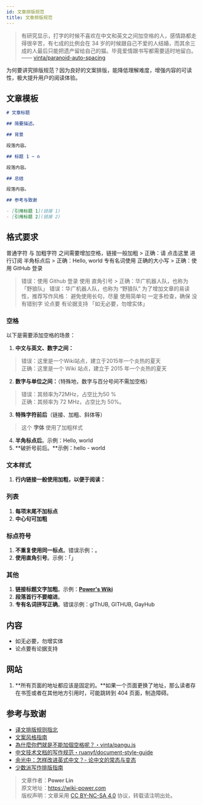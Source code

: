 ```yaml
---
id: 文章排版规范
title: 文章排版规范
---
```


> 有研究显示，打字的时候不喜欢在中文和英文之间加空格的人，感情路都走得很辛苦，有七成的比例会在 34 岁的时候跟自己不爱的人结婚，而其余三成的人最后只能把遗产留给自己的猫。毕竟爱情跟书写都需要适时地留白。 —— [vinta/paranoid-auto-spacing](https://github.com/vinta/pangu.js)


为何要讲究排版规范？因为良好的文案排版，能降低理解难度，增强内容的可读性，极大提升用户的阅读体验。

## 文章模板

```markdown
# 文章标题

## 简要描述。

## 背景

段落内容。

## 标题 1 ~ n

段落内容。

## 总结

段落内容。

## 参考与致谢

- [引用标题 1](链接 1)
- [引用标题 2](链接 2)
```

## 格式要求


普通字符 与 加粗字符 之间需要增加空格，链接一般加粗 > 正确：请 点击这里 进行订阅
半角标点后 > 正确：Hello, world
专有名词使用 正确的大小写 > 正确：使用 GitHub 登录
> 错误：使用 Github 登录
使用 直角引号 > 正确：华广机器人队，也称为「野狼队」
> 错误：华广机器人队，也称为 “野狼队”
为了增加文章的易读性，推荐写作风格：
避免使用长句，尽量 使用简单句
一定多检查，确保 没有错别字
论点要 有论据支持
「如无必要，勿增实体」

### 空格

以下是需要添加空格的场景：

1. **中文与英文、数字之间：**
  > 错误：这里是一个Wiki站点，建立于2015年一个炎热的夏天  
  > 正确：这里是一个 Wiki 站点，建立于 2015 年一个炎热的夏天
2. **数字与单位之间：**（特殊地，数字与百分号间不需加空格）
  > 错误：其频率为72MHz，占空比为50 %  
  > 正确：其频率为 72 MHz，占空比为 50%。
3. **特殊字符前后**（链接、加粗、斜体等）
  > 这个 **字体** 使用了加粗样式
4. **半角标点后**。示例：Hello, world
5. **破折号前后。**示例：hello - world



### 文本样式

1. **行内链接一般使用加粗，以便于阅读：**
  > 

### 列表

1. **每项末尾不加标点**
2. **中心句可加粗**

### 标点符号

1. **不重复使用同一标点**。错误示例：。
2. **使用直角引号**。示例：「」

### 其他

1. **链接标题文字加粗**。示例：[**Power's Wiki**](https://wiki-power.com)
2. **段落首行不要缩进**。
3. **专有名词拼写正确**。错误示例：gIThUB, GITHUB, GayHub

## 内容

- 如无必要，勿增实体
- 论点要有论据支持


## 网站

1. **所有页面的地址都应该是固定的。**如果一个页面更换了地址，那么读者存在书签或者在其他地方引用时，可能跳转到 404 页面，制造障碍。


## 参考与致谢

- [译文排版规则指北](https://github.com/xitu/gold-miner/wiki/%E8%AF%91%E6%96%87%E6%8E%92%E7%89%88%E8%A7%84%E5%88%99%E6%8C%87%E5%8C%97)
- [文案风格指南](https://open.leancloud.cn/copywriting-style-guide/)
- [為什麼你們就是不能加個空格呢？・vinta/pangu.js](https://github.com/vinta/pangu.js)
- [中文技术文档的写作规范・ruanyf/document-style-guide](https://github.com/ruanyf/document-style-guide)
- [余光中：怎样改进英式中文？- 论中文的常态与变态](https://open.leancloud.cn/improve-chinese/)
- [少数派写作排版指南](https://sspai.com/post/37815)



> 文章作者：**Power Lin**  
> 原文地址：<https://wiki-power.com>  
> 版权声明：文章采用 [CC BY-NC-SA 4.0](https://creativecommons.org/licenses/by/4.0/deed.zh) 协议，转载请注明出处。

